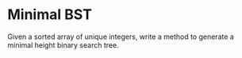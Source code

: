 # Minimal BST

Given a sorted array of unique integers, write a method to generate a minimal height binary search tree.
